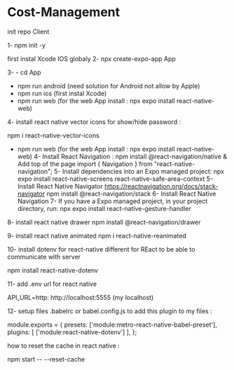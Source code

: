 # Cost-Management


 init repo Client

1- npm init -y

first instal Xcode IOS globaly
2- npx create-expo-app App 

3- - cd App
- npm run android (need solution for Android not allow by Apple)
- npm run ios (first instal Xcode)
- npm run web (for the web App install : 
 npx expo install react-native-web)

4- install react native vector icons for show/hide password :

npm i react-native-vector-icons

- npm run web (for the web App install :  npx expo install react-native-web)
4- Install React Navigation :
npm install @react-navigation/native
& Add top of the page
import { Navigation } from "react-native-navigation";
5- Install dependencies into an Expo managed project:
npx expo install react-native-screens react-native-safe-area-context
5- Install React Native Navigator
https://reactnavigation.org/docs/stack-navigator
npm install @react-navigation/stack
6- Install React Native Navigation 
7- If you have a Expo managed project, in your project directory, run:
npx expo install react-native-gesture-handler

8- install react native drawer
npm install @react-navigation/drawer


9- install react native animated
npm i react-native-reanimated

10- install dotenv for react-native different for REact to be able to communicate with server

npm install react-native-dotenv

11- add .env url for react native 

API_URL=http: http://localhost:5555 (my localhost)

12- setup files .babelrc or babel.config.js to add this plugin to my files :

module.exports = {
  presets: ['module:metro-react-native-babel-preset'],
  plugins: [
    ['module:react-native-dotenv']
  ],
};

how to reset the cache in react native :

npm start -- --reset-cache